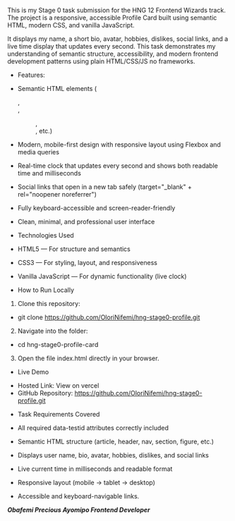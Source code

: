 This is my Stage 0 task submission for the HNG 12 Frontend Wizards track.
The project is a responsive, accessible Profile Card built using semantic HTML, modern CSS, and vanilla JavaScript.

It displays my name, a short bio, avatar, hobbies, dislikes, social links, and a live time display that updates every second.
This task demonstrates my understanding of semantic structure, accessibility, and modern frontend development patterns using plain HTML/CSS/JS no frameworks.


* Features:

- Semantic HTML elements (<article>, <section>, <figure>, <nav>, etc.)

- Modern, mobile-first design with responsive layout using Flexbox and media queries

- Real-time clock that updates every second and shows both readable time and milliseconds

- Social links that open in a new tab safely (target="_blank" + rel="noopener noreferrer")

- Fully keyboard-accessible and screen-reader-friendly

- Clean, minimal, and professional user interface


* Technologies Used

- HTML5 — For structure and semantics

- CSS3 — For styling, layout, and responsiveness

- Vanilla JavaScript — For dynamic functionality (live clock)


* How to Run Locally

1.  Clone this repository:
-   git clone https://github.com/OloriNifemi/hng-stage0-profile.git


2. Navigate into the folder:
-  cd hng-stage0-profile-card

3. Open the file index.html directly in your browser.


* Live Demo

- Hosted Link: View on vercel
- GitHub Repository: https://github.com/OloriNifemi/hng-stage0-profile.git


* Task Requirements Covered

- All required data-testid attributes correctly included

- Semantic HTML structure (article, header, nav, section, figure, etc.)

- Displays user name, bio, avatar, hobbies, dislikes, and social links

- Live current time in milliseconds and readable format

- Responsive layout (mobile → tablet → desktop)

- Accessible and keyboard-navigable links.


***Obafemi Precious Ayomipo
Frontend Developer***